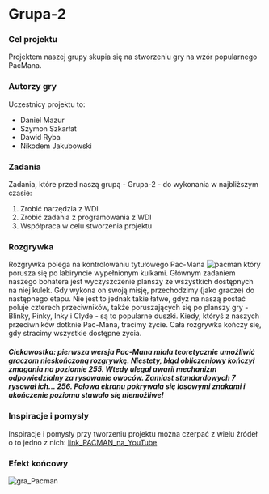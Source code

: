 # Grupa-2



### Cel projektu
Projektem naszej grupy skupia się na stworzeniu gry na wzór popularnego PacMana.


### Autorzy gry
Uczestnicy projektu to:
- Daniel Mazur
- Szymon Szkarłat
- Dawid Ryba 
- Nikodem Jakubowski


### Zadania
Zadania, które przed naszą grupą - Grupa-2 - do wykonania w najbliższym czasie:
1) Zrobić narzędzia z WDI
2) Zrobić zadania z programowania z WDI
3) Współpraca w celu stworzenia projektu


### Rozgrywka
Rozgrywka polega na kontrolowaniu tytułowego Pac-Mana ![pacman](https://user-images.githubusercontent.com/115925925/210133484-67ddf3f1-1fb7-4000-82cf-b5088110fdff.png) który porusza się po labiryncie wypełnionym kulkami. Głównym zadaniem naszego bohatera jest wyczyszczenie planszy ze wszystkich dostępnych na niej kulek. Gdy wykona on swoją misję, przechodzimy (jako gracze) do następnego etapu. Nie jest to jednak takie łatwe, gdyż na naszą postać poluje czterech przeciwników, także poruszających się po planszy gry - Blinky, Pinky, Inky i Clyde - są to popularne duszki. Kiedy, któryś z naszych przeciwników dotknie Pac-Mana, tracimy życie. Cała rozgrywka kończy się, gdy stracimy wszystkie dostępne życia.

##### Ciekawostka: pierwsza wersja Pac-Mana miała teoretycznie umożliwić graczom nieskończoną rozgrywkę. Niestety, błąd obliczeniowy kończył zmagania na poziomie 255. Wtedy ulegał awarii mechanizm odpowiedzialny za rysowanie owoców. Zamiast standardowych 7 rysował ich... 256. Połowa ekranu pokrywała się losowymi znakami i ukończenie poziomu stawało się niemożliwe!
  

### Inspiracje i pomysły
Inspiracje i pomysły przy tworzeniu projektu można czerpać z wielu źródeł o to jedno z nich:
[link_PACMAN_na_YouTube](https://www.youtube.com/watch?v=9H27CimgPsQ)


### Efekt końcowy
![gra_Pacman](https://user-images.githubusercontent.com/115925925/210133732-ca74fdc4-b73b-4a51-b799-720de45034ca.png)
